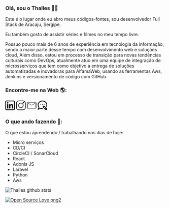 ### Olá, sou o Thalles 👋‍💻

Este é o lugar onde eu abro meus códigos-fontes, sou desenvolvedor Full Stack de Aracaju, Sergipe.

Eu também gosto de assistir séries e filmes no meu tempo livre. 

Possuo pouco mais de 6 anos de experiência em tecnologia da informação, sendo a maior parte desse tempo com desenvolvimento web e soluções cloud, Além disso, estou em processo de transição para novas tendências culturais como DevOps, atualmente atuo em uma equipe de integração de microsserviços que tem como objetivo a entrega de soluções automatizadas e inovadoras para AlfamaWeb, usando as ferramentas Aws, Jenkins e versionamento de código com GitHub. 

### Encontre-me na Web 🌎: 

<p>
<a href="https://www.linkedin.com/in/thallesdaniell//"><img height="30" src="https://github.com/thallesdaniell/thallesdaniell/blob/master/linkedin.png?raw=true"></a>
<a href="https://www.instagram.com/thallesdaniell"><img height="30" src="https://github.com/thallesdaniell/thallesdaniell/blob/master/instagram.png?raw=true"></a>
<a href="mailto:thallesdaniell@gmail.com"><img height="30" src="https://github.com/thallesdaniell/thallesdaniell/blob/master/mail.png?raw=true"></a>
<a href="https://develoti.com.br"><img height="30" src="https://github.com/thallesdaniell/thallesdaniell/blob/master/blog.png?raw=true"></a>
</p>

### O que ando fazendo 💼: 

O que estou aprendendo / trabalhando nos dias de hoje:
  - Micro serviços <br/>
  - CD/CI <br/>
  - CircleCI / SonarCloud <br/>
  - React <br/>
  - Adonis JS <br/>
  - Laravel <br/>
  - Python <br/>
  - Aws <br/>


![Thalles github stats](https://github-readme-stats.vercel.app/api?username=thallesdaniell&show_icons=true&theme=tokyonight)

<p>

[![Open Source Love png2](https://badges.frapsoft.com/os/v2/open-source.png?v=103)](https://github.com/ellerbrock/open-source-badges/)
</p>

